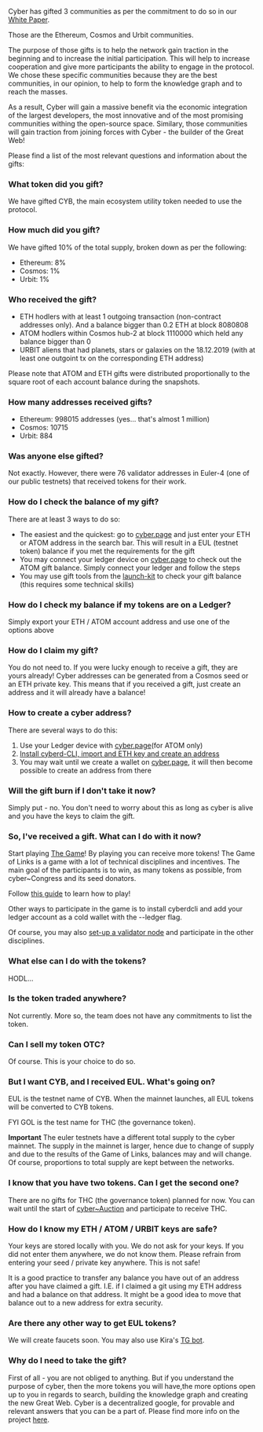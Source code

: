 Cyber has gifted 3 communities as per the commitment to do so in our 
[White Paper](https://ipfs.io/ipfs/QmPjbx76LycfzSSWMcnni6YVvV3UNhTrYzyPMuiA9UQM3x).

Those are the Ethereum, Cosmos and Urbit communities. 

The purpose of those gifts is to help the network gain traction in the beginning and to increase the initial participation. 
This will help to increase cooperation and give more participants the ability to engage in the protocol. We chose these specific communities because they are the best communities, in our opinion, to help to form the knowledge graph and to reach the masses.

As a result, Cyber will gain a massive benefit via the economic integration of the largest developers, the most innovative and of the most promising communities withing the open-source space. Similary, those communities will gain traction from joining forces with Cyber - the builder of the Great Web!

Please find a list of the most relevant questions and information about the gifts:

### What token did you gift?
We have gifted CYB, the main ecosystem utility token needed to use the protocol.

### How much did you gift?
We have gifted 10% of the total supply, broken down as per the following:
- Ethereum: 8%
- Cosmos: 1%
- Urbit: 1%

### Who received the gift?
- ETH hodlers with at least 1 outgoing transaction (non-contract addresses only). And a balance bigger than 0.2 ETH at block 
8080808 
- ATOM hodlers within Cosmos hub-2 at block 1110000 which held any balance bigger than 0
- URBIT aliens that had planets, stars or galaxies on the 18.12.2019 (with at least one outgoint tx on the corresponding ETH address) 

Please note that ATOM and ETH gifts were distributed proportionally to the square root of each account balance during the snapshots.

### How many addresses received gifts?
- Ethereum: 998015 addresses (yes... that's almost 1 million)
- Cosmos: 10715
- Urbit: 884

### Was anyone else gifted?
Not exactly. However, there were 76 validator addresses in Euler-4 (one of our public testnets) that received tokens for their work. 

### How do I check the balance of my gift?
There are at least 3 ways to do so:
- The easiest and the quickest: go to [cyber.page](https://cyber.page/gift/) and just enter your ETH or ATOM address in the
search bar. This will result in a EUL (testnet token) balance if you met the requirements for the gift
- You may connect your ledger device on [cyber.page](https://cyber.page/pocket) to check out the ATOM gift balance. Simply
connect your ledger and follow the steps
- You may use gift tools from the [launch-kit](https://github.com/cybercongress/launch-kit) to check your gift balance (this 
requires some technical skills)

### How do I check my balance if my tokens are on a Ledger?
Simply export your ETH / ATOM account address and use one of the options above

### How do I claim my gift?
You do not need to. If you were lucky enough to receive a gift, they are yours already! Cyber addresses can be generated from a Cosmos seed or an ETH private key. This means that if you received a gift, just create an address and it will already have a balance! 

### How to create a cyber address?
There are several ways to do this: 
1) Use your Ledger device with [cyber.page](https://cyber.page/#/pocket)(for ATOM only) 
2) [Install cyberd-CLI, import and ETH key and create an address](https://github.com/cybercongress/congress/blob/master/ecosystem/Cyber%20Homestead%20doc.md#claiming-the-gift)
3) You may wait until we create a wallet on [cyber.page](https://cyber.page), it will then become possible to create an address from there

### Will the gift burn if I don't take it now?
Simply put - no. You don't need to worry about this as long as cyber is alive and you have the keys to claim the gift.

### So, I've received a gift. What can I do with it now? 
Start playing [The Game](https://cybercongress.ai/game-of-links/)! By playing you can receive more tokens! The Game of Links
is a game with a lot of technical disciplines and incentives. The main goal of the participants is to win, as many tokens as possible, from cyber~Congress and its seed donators.

Follow [this guide](https://github.com/cybercongress/congress/blob/master/ecosystem/Cyber%20Homestead%20doc.md#playing-gol) to learn how to play!

Other ways to participate in the game is to install cyberdcli and add your ledger account as a cold wallet with the --ledger flag.

Of course, you may also [set-up a validator node](https://cybercongress.ai/docs/cyberd/run_validator/) and participate in the other disciplines.

### What else can I do with the tokens?
HODL...

### Is the token traded anywhere?
Not currently. More so, the team does not have any commitments to list the token.

### Can I sell my token OTC?
Of course. This is your choice to do so.

### But I want CYB, and I received EUL. What's going on?
EUL is the testnet name of CYB. When the mainnet launches, all EUL tokens will be converted to CYB tokens.

FYI GOL is the test name for THC (the governance token).

**Important** The euler testnets have a different total supply to the cyber mainnet. The supply in the mainnet is larger,
hence due to change of supply and due to the results of the Game of Links, balances may and will change. Of course, proportions to total supply are kept between the networks. 

### I know that you have two tokens. Can I get the second one?
There are no gifts for THC (the governance token) planned for now. You can wait until the start of [cyber~Auction](https://github.com/cybercongress/congress/blob/master/ecosystem/Cyber%20Homestead%20doc.md#cyberauction-or-auction) and participate to receive THC.

### How do I know my ETH / ATOM / URBIT keys are safe?
Your keys are stored locally with you. We do not ask for your keys. If you did not enter them anywhere, we do not know them. 
Please refrain from entering your seed / private key anywhere. This is not safe!

It is a good practice to transfer any balance you have out of an address after you have claimed a gift. I.E. if I claimed
a git using my ETH address and had a balance on that address. It might be a good idea to move that balance out to a new address for extra security.

### Are there any other way to get EUL tokens?
We will create faucets soon. You may also use Kira's [TG bot](https://t.me/fuckgoogle).

### Why do I need to take the gift?
First of all - you are not obliged to anything. But if you understand the purpose of cyber, then the more tokens you will have,the more options open up to you in regards to search, building the knowledge graph and creating the new Great Web. Cyber is a decentralized google, for provable and relevant answers that you can be a part of. Please find more info on the project 
[here](https://github.com/cybercongress/congress/blob/master/ecosystem/Cyber%20Homestead%20doc.md).

